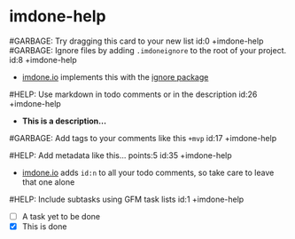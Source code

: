 imdone-help
====
#GARBAGE: Try dragging this card to your new list id:0 +imdone-help
#GARBAGE: Ignore files by adding `.imdoneignore` to the root of your project. id:8 +imdone-help
- [imdone.io](https://imdone.io) implements this with the [ignore package](https://www.npmjs.com/package/ignore)

#HELP: Use markdown in todo comments or in the description id:26 +imdone-help
- **This is a description...**

#GARBAGE: Add tags to your comments like this `+mvp` id:17 +imdone-help

#HELP: Add metadata like this... points:5 id:35 +imdone-help
- [imdone.io](https://imdone.io) adds `id:n` to all your todo comments, so take care to leave that one alone

#HELP: Include subtasks using GFM task lists id:1 +imdone-help
- [ ] A task yet to be done
- [x] This is done
